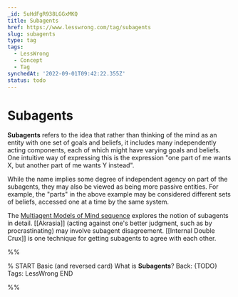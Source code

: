 ```yaml
---
_id: 5uHdFgR938LGGxMKQ
title: Subagents
href: https://www.lesswrong.com/tag/subagents
slug: subagents
type: tag
tags:
  - LessWrong
  - Concept
  - Tag
synchedAt: '2022-09-01T09:42:22.355Z'
status: todo
---
```


# Subagents

**Subagents** refers to the idea that rather than thinking of the mind as an entity with one set of goals and beliefs, it includes many independently acting components, each of which might have varying goals and beliefs. One intuitive way of expressing this is the expression "one part of me wants X, but another part of me wants Y instead".

While the name implies some degree of independent agency on part of the subagents, they may also be viewed as being more passive entities. For example, the "parts" in the above example may be considered different sets of beliefs, accessed one at a time by the same system.

The [Multiagent Models of Mind sequence](https://www.lesswrong.com/s/ZbmRyDN8TCpBTZSip) explores the notion of subagents in detail. [[Akrasia]] (acting against one's better judgment, such as by procrastinating) may involve subagent disagreement. [[Internal Double Crux]] is one technique for getting subagents to agree with each other.


%%

% START
Basic (and reversed card)
What is **Subagents**?
Back: {TODO}
Tags: LessWrong
END
<!--ID: 1663156975255-->


%%
	
